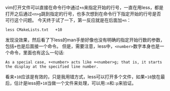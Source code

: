 vim打开文件可以直接在命令行中通过`+n`来指定开始的行号，一直在用less，都是打开之后通过`<n>g`跳到指定的行号，也多次想到在命令行下指定开始的行号是否可行这个问题。
今天终于试了一下，第一反应就是在后面加`+n`：
```
less CMakeLists.txt   +10
```
发现没效果，然后看了下less的man手册好像也没有明确的指定开始行数的参数，包括`+`也是后面接一个命令。
但是，需要注意，less中，`<number>`数字本身也是一个命令，里面也有这么一句话:
```
As a special case, +<number> acts like +<number>g; that is, it starts the display at the specified line number.
```
看来`+10`应该是有效的，只是我用错方式，less可以打开多个文件，如果`+10`放在最后，估计是less把`+10`当做一个文件来处理，可以用`:n`和`:p`来验证。
